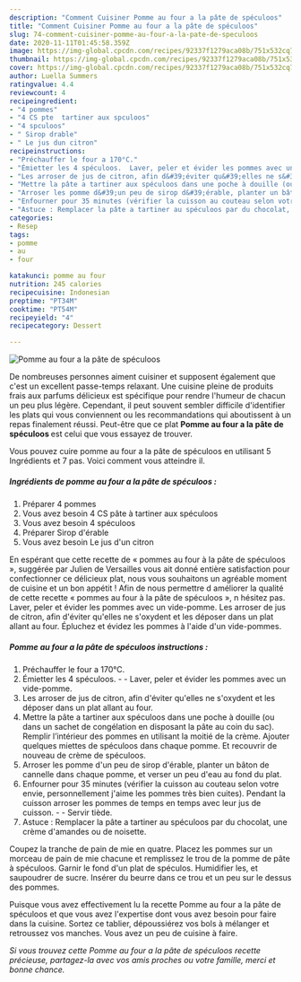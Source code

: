 ```yaml
---
description: "Comment Cuisiner Pomme au four a la pâte de spéculoos"
title: "Comment Cuisiner Pomme au four a la pâte de spéculoos"
slug: 74-comment-cuisiner-pomme-au-four-a-la-pate-de-speculoos
date: 2020-11-11T01:45:58.359Z
image: https://img-global.cpcdn.com/recipes/92337f1279aca08b/751x532cq70/pomme-au-four-a-la-pate-de-speculoos-photo-principale-de-la-recette.jpg
thumbnail: https://img-global.cpcdn.com/recipes/92337f1279aca08b/751x532cq70/pomme-au-four-a-la-pate-de-speculoos-photo-principale-de-la-recette.jpg
cover: https://img-global.cpcdn.com/recipes/92337f1279aca08b/751x532cq70/pomme-au-four-a-la-pate-de-speculoos-photo-principale-de-la-recette.jpg
author: Luella Summers
ratingvalue: 4.4
reviewcount: 4
recipeingredient:
- "4 pommes"
- "4 CS pte  tartiner aux spculoos"
- "4 spculoos"
- " Sirop drable"
- " Le jus dun citron"
recipeinstructions:
- "Préchauffer le four a 170°C."
- "Émietter les 4 spéculoos.  Laver, peler et évider les pommes avec un vide-pomme."
- "Les arroser de jus de citron, afin d&#39;éviter qu&#39;elles ne s&#39;oxydent et les déposer dans un plat allant au four."
- "Mettre la pâte a tartiner aux spéculoos dans une poche à douille (ou dans un sachet de congélation en disposant la pâte au coin du sac). Remplir l’intérieur des pommes en utilisant la moitié de la crème. Ajouter quelques miettes de spéculoos dans chaque pomme. Et recouvrir de nouveau de crème de spéculoos."
- "Arroser les pomme d&#39;un peu de sirop d&#39;érable, planter un bâton de cannelle dans chaque pomme, et verser un peu d&#39;eau au fond du plat."
- "Enfourner pour 35 minutes (vérifier la cuisson au couteau selon votre envie, personnellement j&#39;aime les pommes très bien cuites). Pendant la cuisson arroser les pommes de temps en temps avec leur jus de cuisson.  Servir tiède."
- "Astuce : Remplacer la pâte a tartiner au spéculoos par du chocolat, une crème d&#39;amandes ou de noisette."
categories:
- Resep
tags:
- pomme
- au
- four

katakunci: pomme au four 
nutrition: 245 calories
recipecuisine: Indonesian
preptime: "PT34M"
cooktime: "PT54M"
recipeyield: "4"
recipecategory: Dessert

---
```



![Pomme au four a la pâte de spéculoos](https://img-global.cpcdn.com/recipes/92337f1279aca08b/751x532cq70/pomme-au-four-a-la-pate-de-speculoos-photo-principale-de-la-recette.jpg)

De nombreuses personnes aiment cuisiner et supposent également que c'est un excellent passe-temps relaxant. Une cuisine pleine de produits frais aux parfums délicieux est spécifique pour rendre l'humeur de chacun un peu plus légère. Cependant, il peut souvent sembler difficile d'identifier les plats qui vous conviennent ou les recommandations qui aboutissent à un repas finalement réussi. Peut-être que ce plat <strong> Pomme au four a la pâte de spéculoos </strong> est celui que vous essayez de trouver.

<!--inarticleads1-->

Vous pouvez cuire pomme au four a la pâte de spéculoos en utilisant 5 Ingrédients et 7 pas. Voici comment vous atteindre il.

##### Ingrédients de pomme au four a la pâte de spéculoos :

1. Préparer 4 pommes
1. Vous avez besoin 4 CS pâte à tartiner aux spéculoos
1. Vous avez besoin 4 spéculoos
1. Préparer  Sirop d&#39;érable
1. Vous avez besoin  Le jus d&#39;un citron


En espérant que cette recette de « pommes au four à la pâte de spéculoos », suggérée par Julien de Versailles vous ait donné entière satisfaction pour confectionner ce délicieux plat, nous vous souhaitons un agréable moment de cuisine et un bon appétit ! Afin de nous permettre d améliorer la qualité de cette recette « pommes au four à la pâte de spéculoos », n hésitez pas. Laver, peler et évider les pommes avec un vide-pomme. Les arroser de jus de citron, afin d&#39;éviter qu&#39;elles ne s&#39;oxydent et les déposer dans un plat allant au four. Épluchez et évidez les pommes à l&#39;aide d&#39;un vide-pommes. 

<!--inarticleads2-->

##### Pomme au four a la pâte de spéculoos instructions :

1. Préchauffer le four a 170°C.
1. Émietter les 4 spéculoos. -  - Laver, peler et évider les pommes avec un vide-pomme.
1. Les arroser de jus de citron, afin d&#39;éviter qu&#39;elles ne s&#39;oxydent et les déposer dans un plat allant au four.
1. Mettre la pâte a tartiner aux spéculoos dans une poche à douille (ou dans un sachet de congélation en disposant la pâte au coin du sac). Remplir l’intérieur des pommes en utilisant la moitié de la crème. Ajouter quelques miettes de spéculoos dans chaque pomme. Et recouvrir de nouveau de crème de spéculoos.
1. Arroser les pomme d&#39;un peu de sirop d&#39;érable, planter un bâton de cannelle dans chaque pomme, et verser un peu d&#39;eau au fond du plat.
1. Enfourner pour 35 minutes (vérifier la cuisson au couteau selon votre envie, personnellement j&#39;aime les pommes très bien cuites). Pendant la cuisson arroser les pommes de temps en temps avec leur jus de cuisson. -  - Servir tiède.
1. Astuce : Remplacer la pâte a tartiner au spéculoos par du chocolat, une crème d&#39;amandes ou de noisette.


Coupez la tranche de pain de mie en quatre. Placez les pommes sur un morceau de pain de mie chacune et remplissez le trou de la pomme de pâte à spéculoos. Garnir le fond d&#39;un plat de spéculos. Humidifier les, et saupoudrer de sucre. Insérer du beurre dans ce trou et un peu sur le dessus des pommes. 

<!--inarticleads1-->

<p>
Puisque vous avez effectivement lu la recette Pomme au four a la pâte de spéculoos et que vous avez l'expertise dont vous avez besoin pour faire dans la cuisine. Sortez ce tablier, dépoussiérez vos bols à mélanger et retroussez vos manches. Vous avez un peu de cuisine à faire.
</p>

<p>
<i>Si vous trouvez cette Pomme au four a la pâte de spéculoos recette précieuse, partagez-la avec vos amis proches ou votre famille, merci et bonne chance.</i>
</p>
